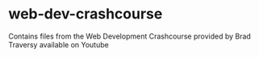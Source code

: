 # web-dev-crashcourse
Contains files from the Web Development Crashcourse provided by Brad Traversy available on Youtube
